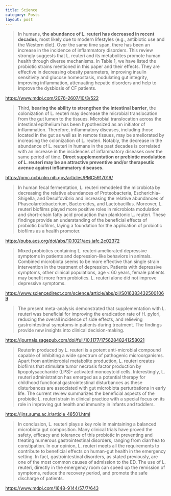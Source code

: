 ```yaml
---
title: Science
category: Posts
layout: post
---
```


> In humans, **the abundance of L. reuteri has decreased in recent decades**, most likely due to modern lifestyles (e.g., antibiotic use and the Western diet). Over the same time span, there has been an increase in the incidence of inflammatory disorders. This review strongly suggests that L. reuteri and its metabolites promote human health through diverse mechanisms. In Table 1, we have listed the probiotic strains mentioned in this paper and their effects. They are effective in decreasing obesity parameters, improving insulin sensitivity and glucose homeostasis, modulating gut integrity, improving inflammation, attenuating hepatic disorders and help to improve the dysbiosis of CF patients.

https://www.mdpi.com/2076-2607/10/3/522

> Third, **bearing the ability to strengthen the intestinal barrier**, the colonization of L. reuteri may decrease the microbial translocation from the gut lumen to the tissues. Microbial translocation across the intestinal epithelium has been hypothesized as an initiator of inflammation. Therefore, inflammatory diseases, including those located in the gut as well as in remote tissues, may be ameliorated by increasing the colonization of L. reuteri. Notably, the decrease in the abundance of L. reuteri in humans in the past decades is correlated with an increase in the incidences of inflammatory diseases over the same period of time. **Direct supplementation or prebiotic modulation of L. reuteri may be an attractive preventive and/or therapeutic avenue against inflammatory diseases.**

https://pmc.ncbi.nlm.nih.gov/articles/PMC5917019/

> In human fecal fermentation, L. reuteri remodeled the microbiota by decreasing the relative abundances of Proteobacteria, Escherichia–Shigella, and Desulfovibrio and increasing the relative abundances of Phascolarctobacterium, Bacteroides, and Lactobacillus. Moreover, L. reuteri biofilms played more positive roles in microbiota modulation and short-chain fatty acid production than planktonic L. reuteri. These findings provide an understanding of the beneficial effects of probiotic biofilms, laying a foundation for the application of probiotic biofilms as a health promoter.

https://pubs.acs.org/doi/abs/10.1021/acs.jafc.2c02372

> Mixed probiotics containing L. reuteri ameliorated depressive symptoms in patients and depression-like behaviors in animals. Combined microbiota seems to be more effective than single strain intervention in the treatment of depression. Patients with depressive symptoms, other clinical populations, age < 60 years, female patients may benefit more from probiotics. L. reuteri alone did not improve depressive symptoms.

https://www.sciencedirect.com/science/article/abs/pii/S0163834325001069

> The present meta-analysis demonstrated that supplementation with L. reuteri was beneficial for improving the eradication rate of H. pylori, reducing the overall incidence of side effects, and relieving gastrointestinal symptoms in patients during treatment. The findings provide new insights into clinical decision-making.

https://journals.sagepub.com/doi/full/10.1177/17562848241258021

> Reuterin produced by L. reuteri is a potent anti-microbial compound capable of inhibiting a wide spectrum of pathogenic microorganisms. Apart from antimicrobial metabolite production, L. reuteri creates biofilms that stimulate tumor necrosis factor production by lipopolysaccharide (LPS)- activated monocytoid cells. Interestingly, L. reuteri administration has emerged as a potential therapy for childhood functional gastrointestinal disturbances as these disturbances are associated with gut microbiota perturbations in early life. The current review summarizes the beneficial aspects of the probiotic L. reuteri strain in clinical practice with a special focus on its role in improving gut health and immunity in infants and toddlers.

https://ijns.sums.ac.ir/article_48501.html

> In conclusion, L. reuteri plays a key role in maintaining a balanced microbiota gut composition. Many clinical trials have proved the safety, efficacy and tolerance of this probiotic in preventing and treating numerous gastrointestinal disorders, ranging from diarrhea to constipation. In our opinion, L. reuteri meets all the requirements to contribute to beneficial effects on human-gut health in the emergency setting. In fact, gastrointestinal disorders, as stated previously, are one of the most common causes of admission to the ED. The use of L. reuteri, directly in the emergency room can speed up the remission of symptoms, reduce the recovery period, and promote the safe discharge of patients.

https://www.mdpi.com/1648-9144/57/7/643
